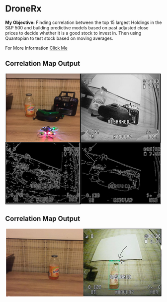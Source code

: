 # DroneRx

**My Objective:** Finding correlation between the top 15 largest Holdings in the S&P 500 and building predictive models based on past adjusted close prices to decide whether it is a good stock to invest in. Then using Quantopian to test stock based on moving averages. 

For More Information [Click Me](https://github.com/achen173/Stock_Analysis/blob/master/readme.pdf)

## Correlation Map Output
  
![](https://github.com/achen173/DroneRx/blob/master/readme.images/edge_detect.PNG)

## Correlation Map Output
  
![](https://github.com/achen173/DroneRx/blob/master/readme.images/obj_detect.PNG)
